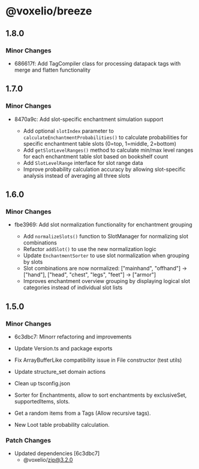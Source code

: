 # @voxelio/breeze

## 1.8.0

### Minor Changes

- 686617f: Add TagCompiler class for processing datapack tags with merge and flatten functionality

## 1.7.0

### Minor Changes

- 8470a9c: Add slot-specific enchantment simulation support

  - Add optional `slotIndex` parameter to `calculateEnchantmentProbabilities()` to calculate probabilities for specific enchantment table slots (0=top, 1=middle, 2=bottom)
  - Add `getSlotLevelRanges()` method to calculate min/max level ranges for each enchantment table slot based on bookshelf count
  - Add `SlotLevelRange` interface for slot range data
  - Improve probability calculation accuracy by allowing slot-specific analysis instead of averaging all three slots

## 1.6.0

### Minor Changes

- fbe3969: Add slot normalization functionality for enchantment grouping

  - Add `normalizeSlots()` function to SlotManager for normalizing slot combinations
  - Refactor `addSlot()` to use the new normalization logic
  - Update `EnchantmentSorter` to use slot normalization when grouping by slots
  - Slot combinations are now normalized: ["mainhand", "offhand"] → ["hand"], ["head", "chest", "legs", "feet"] → ["armor"]
  - Improves enchantment overview grouping by displaying logical slot categories instead of individual slot lists

## 1.5.0

### Minor Changes

- 6c3dbc7: Minorr refactoring and improvements

- Update Version.ts and package exports
- Fix ArrayBufferLike compatibility issue in File constructor (test utils)
- Update structure_set domain actions
- Clean up tsconfig.json
- Sorter for Enchantments, allow to sort enchantments by exclusiveSet, supportedItems, slots.
- Get a random items from a Tags (Allow recursive tags).
- New Loot table probability calculation.

### Patch Changes

- Updated dependencies [6c3dbc7]
  - @voxelio/zip@3.2.0
